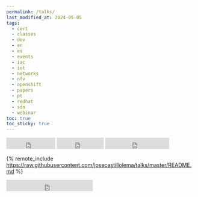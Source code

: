 ```yaml
---
permalink: /talks/
last_modified_at: 2024-05-05
tags:
  - cert
  - classes
  - dev
  - en
  - es
  - events
  - iac
  - iot
  - networks
  - nfv
  - openshift
  - papers
  - pt
  - redhat
  - sdn
  - webinar
toc: true
toc_sticky: true
---
```



<iframe src="https://ghbtns.com/github-btn.html?user=josecastillolema&repo=talks&type=watch&count=true&size=large&v=2" frameborder="0" scrolling="0" width="130" height="30" title="GitHub"></iframe>
<iframe src="https://ghbtns.com/github-btn.html?user=josecastillolema&repo=talks&type=star&count=true&size=large" frameborder="0" scrolling="0" width="125" height="30" title="GitHub"></iframe>
<iframe src="https://ghbtns.com/github-btn.html?user=josecastillolema&repo=talks&type=fork&count=true&size=large" frameborder="0" scrolling="0" width="170" height="30" title="GitHub"></iframe>

{% remote_include https://raw.githubusercontent.com/josecastillolema/talks/master/README.md %}

<iframe src="https://ghbtns.com/github-btn.html?user=josecastillolema&type=follow&count=true&size=large" frameborder="0" scrolling="0" width="230" height="30" title="GitHub"></iframe>
